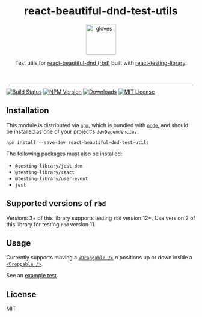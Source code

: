 <div align="center">
  <h1>react-beautiful-dnd-test-utils</h1>
  <a href="https://emojipedia.org/gloves/">
    <img height="80" width="80" alt="gloves" src="https://raw.githubusercontent.com/colinrcummings/react-beautiful-dnd-test-utils/master/other/gloves.png" />
  </a>

  <p>Test utils for <a href="https://github.com/atlassian/react-beautiful-dnd">react-beautiful-dnd (rbd)</a> built with <a href="https://github.com/testing-library/react-testing-library">react-testing-library</a>.</p>

  <br />
</div>

<hr />

[![Build Status](https://img.shields.io/github/workflow/status/colinrobertbrooks/react-beautiful-dnd-test-utils/CI?logo=github&style=flat-square)](https://github.com/colinrobertbrooks/react-beautiful-dnd-test-utils/actions/workflows/main.yml)
[![NPM Version](https://img.shields.io/npm/v/react-beautiful-dnd-test-utils.svg?style=flat-square)](https://www.npmjs.com/package/react-beautiful-dnd-test-utils)
[![Downloads](https://img.shields.io/npm/dm/react-beautiful-dnd-test-utils.svg?style=flat-square)](http://www.npmtrends.com/react-beautiful-dnd-test-utils)
[![MIT License](https://img.shields.io/npm/l/react-beautiful-dnd-test-utils.svg?style=flat-square)](https://github.com/colinrobertbrooks/react-beautiful-dnd-test-utils/blob/master/LICENSE)

## Installation

This module is distributed via [`npm`](https://www.npmjs.com/), which is bundled with [`node`](https://nodejs.org/en/), and
should be installed as one of your project's `devDependencies`:

```
npm install --save-dev react-beautiful-dnd-test-utils
```

The following packages must also be installed:

- `@testing-library/jest-dom`
- `@testing-library/react`
- `@testing-library/user-event`
- `jest`

## Supported versions of `rbd`

Versions 3+ of this library supports testing `rbd` version 12+. Use version 2 of this library for testing `rbd` version 11.

## Usage

Currently supports moving a [`<Draggable />`](https://github.com/atlassian/react-beautiful-dnd/blob/master/docs/api/draggable.md) _n_ positions up or down inside a [`<Droppable />`](https://github.com/atlassian/react-beautiful-dnd/blob/master/docs/api/droppable.md).

See an [example test](./example/src/App.test.tsx).

## License

MIT
